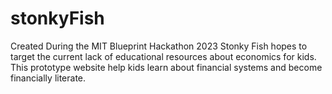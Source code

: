 # stonkyFish
Created During the MIT Blueprint Hackathon 2023
Stonky Fish hopes to target the current lack of educational resources about economics for kids. This prototype website help kids learn about financial systems and become financially literate.
